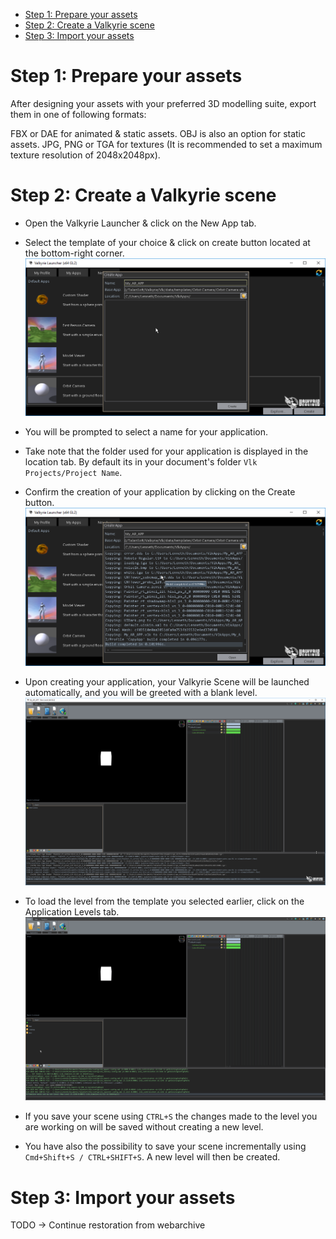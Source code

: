 - [Step 1: Prepare your assets](#step-1)
- [Step 2: Create a Valkyrie scene](#step-2)
- [Step 3: Import your assets](#step-3)

# <a name="step-1"></a> Step 1: Prepare your assets

After designing your assets with your preferred 3D modelling suite, export them in one of following formats:

FBX or DAE for animated & static assets.
OBJ is also an option for static assets.
JPG, PNG or TGA for textures (It is recommended to set a maximum texture resolution of 2048x2048px).

# <a name="step-2"></a> Step 2: Create a Valkyrie scene

- Open the Valkyrie Launcher & click on the New App tab.

- Select the template of your choice & click on create button located at the bottom-right corner.
![image](uploads/3562677c234bfed64b859ec6070aeca4/image.png)

- You will be prompted to select a name for your application.

- Take note that the folder used for your application is displayed in the location tab. By default its in your document's folder `Vlk Projects/Project Name`.

- Confirm the creation of your application by clicking on the Create button.
![image](uploads/dd26630631c2d0fbb3b54cf565442150/image.png)

- Upon creating your application, your Valkyrie Scene will be launched automatically, and you will be greeted with a blank level.
![image](uploads/b3bb06f83cbd87ced1591f0b573e9c01/image.png)

- To load the level from the template you selected earlier, click on the Application Levels tab.
![image](uploads/a3bab0022920991377f5a165e1f9a17f/image.gif)

- If you save your scene using `CTRL+S` the changes made to the level you are working on will be saved without creating a new level.

- You have also the possibility to save your scene incrementally using `Cmd+Shift+S / CTRL+SHIFT+S`. A new level will then be created.

# <a name="step-3"></a> Step 3: Import your assets

TODO -> Continue restoration from webarchive
